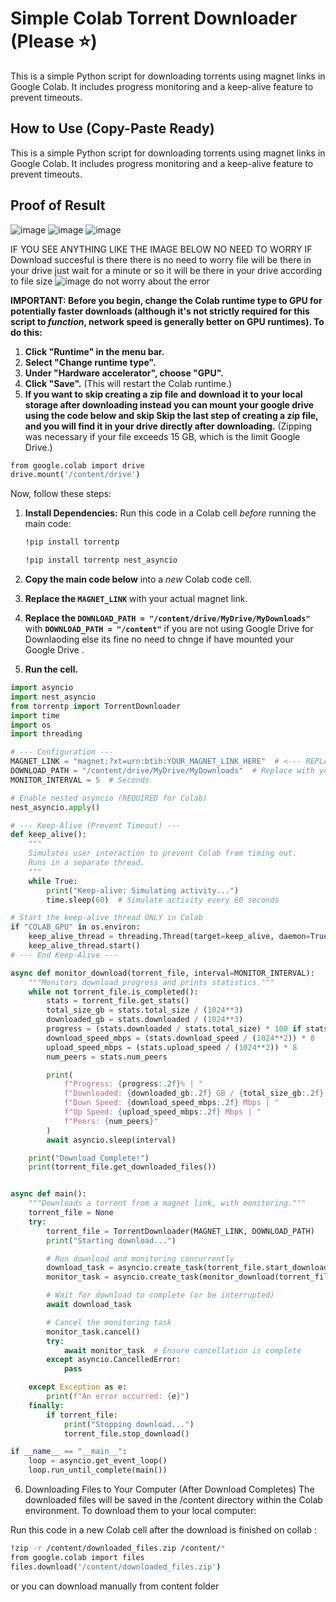 # Simple Colab Torrent Downloader (Please ⭐)

This is a simple Python script for downloading torrents using magnet links in Google Colab. It includes progress monitoring and a keep-alive feature to prevent timeouts.

## How to Use (Copy-Paste Ready)

This is a simple Python script for downloading torrents using magnet links in Google Colab. It includes progress monitoring and a keep-alive feature to prevent timeouts.
 

## Proof of Result
![image](https://github.com/user-attachments/assets/6d98e9b5-4338-42fa-87c9-e8c2c07c214b)
![image](https://github.com/user-attachments/assets/54c43665-d7d2-4f2d-a73c-84983d73a3f8)
![image](https://github.com/user-attachments/assets/d9a6d441-7181-4995-984e-00992e9f3488)

IF YOU SEE ANYTHING LIKE THE IMAGE BELOW NO NEED TO WORRY IF Download succesful is there there is no need to worry file will be there in your drive just wait for a minute or so it will be there in your drive according to file size
![image](https://github.com/user-attachments/assets/1d726dd2-1968-4726-8074-ead912babae2)
do not worry about the error 







**IMPORTANT: Before you begin, change the Colab runtime type to GPU for potentially faster downloads (although it's not strictly required for this script to *function*, network speed is generally better on GPU runtimes).  To do this:**

1.  **Click "Runtime" in the menu bar.**
2.  **Select "Change runtime type".**
3.  **Under "Hardware accelerator", choose "GPU".**
4.  **Click "Save".**  (This will restart the Colab runtime.)
5.  **If you want to skip creating a zip file and download it to your local storage after downloading instead you can mount your google drive using the code below and skip Skip the last step of creating a zip file, and you will find it in your drive directly after downloading.** (Zipping was necessary if your file exceeds 15 GB, which is the limit Google Drive.)
    
```bash
from google.colab import drive
drive.mount('/content/drive')
```

Now, follow these steps:

1.  **Install Dependencies:** Run this code in a Colab cell *before* running the main code:

     ```bash
    !pip install torrentp
    ```

    ```bash
    !pip install torrentp nest_asyncio
    ```

3.  **Copy the main code below** into a *new* Colab code cell.
4.  **Replace the `MAGNET_LINK`** with your actual magnet link.
5.  **Replace the `DOWNLOAD_PATH = "/content/drive/MyDrive/MyDownloads"`** with  **`DOWNLOAD_PATH = "/content"`** if you are not using Google Drive for Downlaoding else its fine no need to chnge if have mounted your Google Drive .
6.  **Run the cell.**

```python
import asyncio
import nest_asyncio
from torrentp import TorrentDownloader
import time
import os
import threading

# --- Configuration ---
MAGNET_LINK = "magnet:?xt=urn:btih:YOUR_MAGNET_LINK_HERE"  # <--- REPLACE THIS!
DOWNLOAD_PATH = "/content/drive/MyDrive/MyDownloads"  # Replace with your desired path
MONITOR_INTERVAL = 5  # Seconds

# Enable nested asyncio (REQUIRED for Colab)
nest_asyncio.apply()

# --- Keep-Alive (Prevent Timeout) ---
def keep_alive():
    """
    Simulates user interaction to prevent Colab from timing out.
    Runs in a separate thread.
    """
    while True:
        print("Keep-alive: Simulating activity...")
        time.sleep(60)  # Simulate activity every 60 seconds

# Start the keep-alive thread ONLY in Colab
if "COLAB_GPU" in os.environ:
    keep_alive_thread = threading.Thread(target=keep_alive, daemon=True)
    keep_alive_thread.start()
# --- End Keep-Alive ---

async def monitor_download(torrent_file, interval=MONITOR_INTERVAL):
    """Monitors download progress and prints statistics."""
    while not torrent_file.is_completed():
        stats = torrent_file.get_stats()
        total_size_gb = stats.total_size / (1024**3)
        downloaded_gb = stats.downloaded / (1024**3)
        progress = (stats.downloaded / stats.total_size) * 100 if stats.total_size else 0
        download_speed_mbps = (stats.download_speed / (1024**2)) * 8
        upload_speed_mbps = (stats.upload_speed / (1024**2)) * 8
        num_peers = stats.num_peers

        print(
            f"Progress: {progress:.2f}% | "
            f"Downloaded: {downloaded_gb:.2f} GB / {total_size_gb:.2f} GB | "
            f"Down Speed: {download_speed_mbps:.2f} Mbps | "
            f"Up Speed: {upload_speed_mbps:.2f} Mbps | "
            f"Peers: {num_peers}"
        )
        await asyncio.sleep(interval)

    print("Download Complete!")
    print(torrent_file.get_downloaded_files())


async def main():
    """Downloads a torrent from a magnet link, with monitoring."""
    torrent_file = None
    try:
        torrent_file = TorrentDownloader(MAGNET_LINK, DOWNLOAD_PATH)
        print("Starting download...")

        # Run download and monitoring concurrently
        download_task = asyncio.create_task(torrent_file.start_download())
        monitor_task = asyncio.create_task(monitor_download(torrent_file))

        # Wait for download to complete (or be interrupted)
        await download_task

        # Cancel the monitoring task
        monitor_task.cancel()
        try:
            await monitor_task  # Ensure cancellation is complete
        except asyncio.CancelledError:
            pass

    except Exception as e:
        print(f"An error occurred: {e}")
    finally:
        if torrent_file:
            print("Stopping download...")
            torrent_file.stop_download()

if __name__ == "__main__":
    loop = asyncio.get_event_loop()
    loop.run_until_complete(main())

`````````````````````````````````

6.  Downloading Files to Your Computer (After Download Completes)
    The downloaded files will be saved in the /content directory within the Colab environment. To download them to your local computer:

Run this code in a new Colab cell after the download is finished on collab :

 ```bash
!zip -r /content/downloaded_files.zip /content/*
from google.colab import files
files.download('/content/downloaded_files.zip')
```

or you can download manually from content folder
